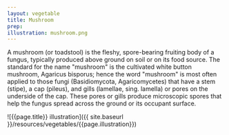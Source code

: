 ```yaml
---
layout: vegetable
title: Mushroom
prep:
illustration: mushroom.png
---
```


A mushroom (or toadstool) is the fleshy, spore-bearing fruiting body of a fungus, typically produced above ground on soil or on its food source. The standard for the name "mushroom" is the cultivated white button mushroom, Agaricus bisporus; hence the word "mushroom" is most often applied to those fungi (Basidiomycota, Agaricomycetes) that have a stem (stipe), a cap (pileus), and gills (lamellae, sing. lamella) or pores on the underside of the cap. These pores or gills produce microscopic spores that help the fungus spread across the ground or its occupant surface.

![{{page.title}} illustration]({{ site.baseurl }}/resources/vegetables/{{page.illustration}})